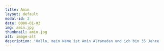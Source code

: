 ```yaml
---
title: Amin
layout: default
modal-id: 2
date: 0000-01-02
img: amin.jpg
thumbnail: amin.jpg
alt: image-alt
description: 'Hallo, mein Name ist Amin Alramadan und ich bin 35 Jahre alt. Ich komme aus Syrien und lebe seit 2012 in Deutschland. In meinem Heimatland habe ich als Landwirtschaft gearbeitet, hier in Deutschland arbeite ich jetzt als Elektriker Handwerk.Ich bin seit 2016 bei Townbee, weil die Idee gefält mir, und ich mag die Bienen. Ich bin bei Townbee wiel ein gut Idee ist, und ehrenamtlich und sozial arbeit ist. Auch die deuchtsche Sprache zuverbessern und Nett Leute von verschiedene Nationlität kennenlernen.'
---
```

